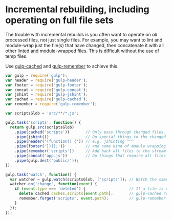 # Incremental rebuilding, including operating on full file sets

The trouble with incremental rebuilds is you often want to operate on _all_ 
processed files, not just single files. For example, you may want to lint and 
module-wrap just the file(s) that have changed, then concatenate it with all 
other linted and module-wrapped files. This is difficult without the use of temp 
files.

Use [gulp-cached](https://github.com/gulp-community/gulp-cached) and 
[gulp-remember](https://github.com/ahaurw01/gulp-remember) to achieve this.

```javascript
var gulp = require('gulp');
var header = require('gulp-header');
var footer = require('gulp-footer');
var concat = require('gulp-concat');
var jshint = require('gulp-jshint');
var cached = require('gulp-cached');
var remember = require('gulp-remember');

var scriptsGlob = 'src/**/*.js';

gulp.task('scripts', function() {
  return gulp.src(scriptsGlob)
    .pipe(cached('scripts'))       // Only pass through changed files.
    .pipe(jshint())                // Do special things to the changed files...
    .pipe(header('(function() {')) // e.g. jshinting ^^^
    .pipe(footer('})();'))         // and some kind of module wrapping.
    .pipe(remember('scripts'))     // Add back all files to the stream.
    .pipe(concat('app.js'))        // Do things that require all files.
    .pipe(gulp.dest('public/'));
});

gulp.task('watch', function() {
  var watcher = gulp.watch(scriptsGlob, ['scripts']); // Watch the same files in our scripts task.
  watcher.on('change', function(event) {
    if (event.type === 'deleted') {                   // If a file is deleted, forget about it.
      delete cached.caches.scripts[event.path];       // gulp-cached remove api.
      remember.forget('scripts', event.path);         // gulp-remember remove api.
    }
  });
});
```
